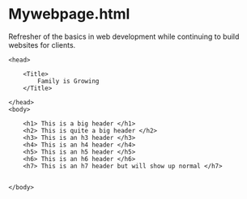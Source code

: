 # Mywebpage.html
Refresher of the basics in web development while continuing to build websites for clients.


<html>

	<head>

		<Title>
			Family is Growing
		</Title>

	</head>
	<body>

		<h1> This is a big header </h1>
		<h2> This is quite a big header </h2>
		<h3> This is an h3 header </h3>
		<h4> This is an h4 header </h4>
		<h5> This is an h5 header </h5>
		<h6> This is an h6 header </h6>
		<h7> This is an h7 header but will show up normal </h7>


	</body>
</html>
